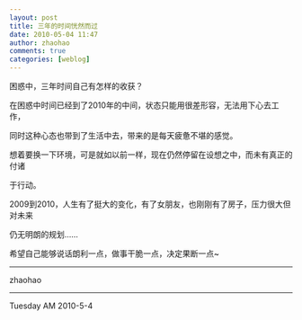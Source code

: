 ```yaml
---
layout: post
title: 三年的时间恍然而过
date: 2010-05-04 11:47
author: zhaohao
comments: true
categories: [weblog]
---
```

困惑中，三年时间自己有怎样的收获？

在困惑中时间已经到了2010年的中间，状态只能用很差形容，无法用下心去工作，

同时这种心态也带到了生活中去，带来的是每天疲惫不堪的感觉。

想着要换一下环境，可是就如以前一样，现在仍然停留在设想之中，而未有真正的付诸

于行动。

2009到2010，人生有了挺大的变化，有了女朋友，也刚刚有了房子，压力很大但对未来

仍无明朗的规划……

希望自己能够说话朗利一点，做事干脆一点，决定果断一点~

<hr />

zhaohao

<hr />

Tuesday AM 2010-5-4
